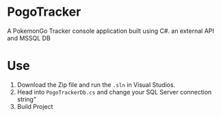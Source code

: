 # PogoTracker
A PokemonGo Tracker console application built using C#. an external API and MSSQL DB


# Use

1. Download the Zip file and run the `.sln` in Visual Studios.
2. Head into `PogoTrackerDb.cs` and change your SQL Server connection string"
3. Build Project

